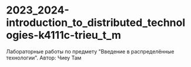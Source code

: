 # 2023_2024-introduction_to_distributed_technologies-k4111c-trieu_t_m
Лабораторные работы по предмету "Введение в распределённые технологии". Автор: Чиеу Там

